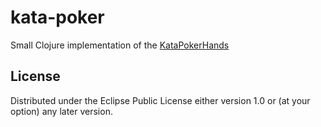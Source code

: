 # kata-poker

Small Clojure implementation of the [KataPokerHands](http://codingdojo.org/cgi-bin/index.pl?KataPokerHands)

## License
Distributed under the Eclipse Public License either version 1.0 or (at
your option) any later version.
